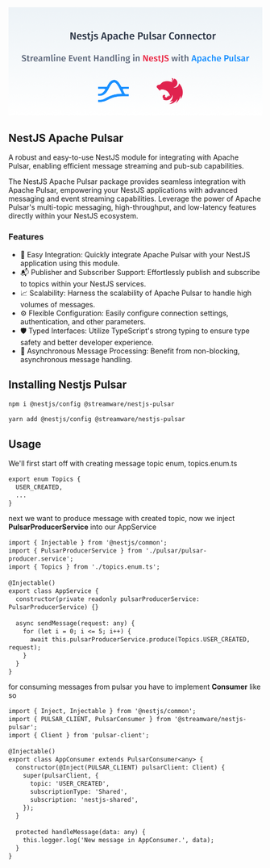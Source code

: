 ![nestjs-apache-pulsar](assets/nestjs-apache-pulsar.png?raw=true)

## NestJS Apache Pulsar
A robust and easy-to-use NestJS module for integrating with Apache Pulsar, enabling efficient message streaming and pub-sub capabilities.

The NestJS Apache Pulsar package provides seamless integration with Apache Pulsar, empowering your NestJS applications with advanced messaging and event streaming capabilities. Leverage the power of Apache Pulsar's multi-topic messaging, high-throughput, and low-latency features directly within your NestJS ecosystem.

### Features
- 🚀 Easy Integration: Quickly integrate Apache Pulsar with your NestJS application using this module.
- 📬 Publisher and Subscriber Support: Effortlessly publish and subscribe to topics within your NestJS services.
- 📈 Scalability: Harness the scalability of Apache Pulsar to handle high volumes of messages.
- ⚙️ Flexible Configuration: Easily configure connection settings, authentication, and other parameters.
- 🛡️ Typed Interfaces: Utilize TypeScript's strong typing to ensure type safety and better developer experience.
- 🔄 Asynchronous Message Processing: Benefit from non-blocking, asynchronous message handling.

## Installing Nestjs Pulsar

```
npm i @nestjs/config @streamware/nestjs-pulsar
```

```
yarn add @nestjs/config @streamware/nestjs-pulsar
```

## Usage

We'll first start off with creating message topic enum, topics.enum.ts

```
export enum Topics {
  USER_CREATED,
  ...
}
```

next we want to produce message with created topic, now we inject **PulsarProducerService** into our AppService

```
import { Injectable } from '@nestjs/common';
import { PulsarProducerService } from './pulsar/pulsar-producer.service';
import { Topics } from './topics.enum.ts';

@Injectable()
export class AppService {
  constructor(private readonly pulsarProducerService: PulsarProducerService) {}

  async sendMessage(request: any) {
    for (let i = 0; i <= 5; i++) {
      await this.pulsarProducerService.produce(Topics.USER_CREATED, request);
    }
  }
}
```

for consuming messages from pulsar you have to implement **Consumer** like so

```
import { Inject, Injectable } from '@nestjs/common';
import { PULSAR_CLIENT, PulsarConsumer } from '@streamware/nestjs-pulsar';
import { Client } from 'pulsar-client';

@Injectable()
export class AppConsumer extends PulsarConsumer<any> {
  constructor(@Inject(PULSAR_CLIENT) pulsarClient: Client) {
    super(pulsarClient, {
      topic: 'USER_CREATED',
      subscriptionType: 'Shared',
      subscription: 'nestjs-shared',
    });
  }

  protected handleMessage(data: any) {
    this.logger.log('New message in AppConsumer.', data);
  }
}
```